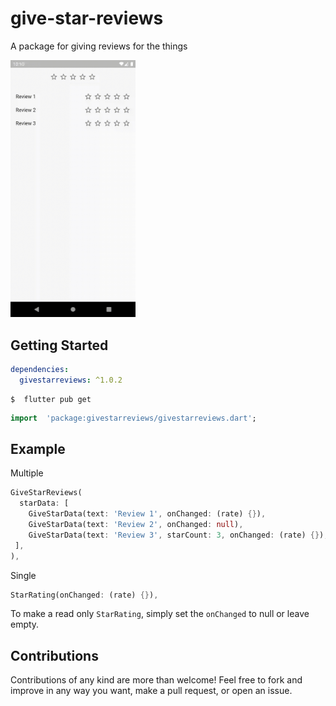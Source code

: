 
# give-star-reviews

A package for giving reviews for the things

<img src="https://github.com/buraktabn/give-star-reviews/raw/master/images/img0.gif" width="200" />

## Getting Started

```yaml
dependencies:
  givestarreviews: ^1.0.2
```

```console
$  flutter pub get
```

```dart
import  'package:givestarreviews/givestarreviews.dart';
```

## Example

Multiple
```dart
GiveStarReviews(
  starData: [
    GiveStarData(text: 'Review 1', onChanged: (rate) {}),
    GiveStarData(text: 'Review 2', onChanged: null),
    GiveStarData(text: 'Review 3', starCount: 3, onChanged: (rate) {}),
 ],
),
```
Single
```dart
StarRating(onChanged: (rate) {}),
```

To make a read only `StarRating`, simply set the `onChanged` to null or leave empty. 

## Contributions

Contributions of any kind are more than welcome! Feel free to fork and improve in any way you want, make a pull request, or open an issue.

